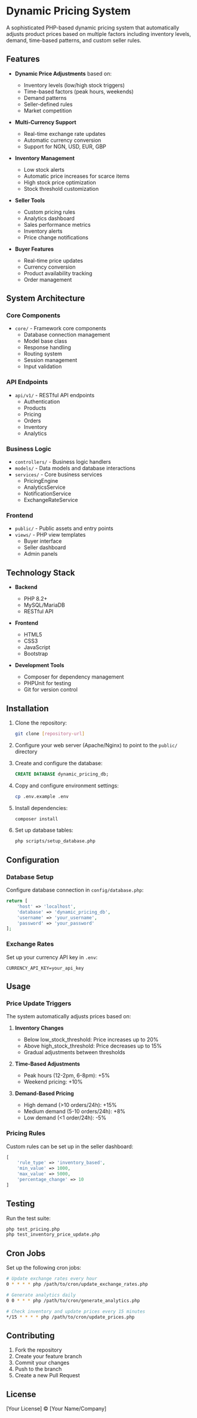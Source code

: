 # Dynamic Pricing System

A sophisticated PHP-based dynamic pricing system that automatically adjusts product prices based on multiple factors including inventory levels, demand, time-based patterns, and custom seller rules.

## Features

- **Dynamic Price Adjustments** based on:
  - Inventory levels (low/high stock triggers)
  - Time-based factors (peak hours, weekends)
  - Demand patterns
  - Seller-defined rules
  - Market competition

- **Multi-Currency Support**
  - Real-time exchange rate updates
  - Automatic currency conversion
  - Support for NGN, USD, EUR, GBP

- **Inventory Management**
  - Low stock alerts
  - Automatic price increases for scarce items
  - High stock price optimization
  - Stock threshold customization

- **Seller Tools**
  - Custom pricing rules
  - Analytics dashboard
  - Sales performance metrics
  - Inventory alerts
  - Price change notifications

- **Buyer Features**
  - Real-time price updates
  - Currency conversion
  - Product availability tracking
  - Order management

## System Architecture

### Core Components
- `core/` - Framework core components
  - Database connection management
  - Model base class
  - Response handling
  - Routing system
  - Session management
  - Input validation

### API Endpoints
- `api/v1/` - RESTful API endpoints
  - Authentication
  - Products
  - Pricing
  - Orders
  - Inventory
  - Analytics

### Business Logic
- `controllers/` - Business logic handlers
- `models/` - Data models and database interactions
- `services/` - Core business services
  - PricingEngine
  - AnalyticsService
  - NotificationService
  - ExchangeRateService

### Frontend
- `public/` - Public assets and entry points
- `views/` - PHP view templates
  - Buyer interface
  - Seller dashboard
  - Admin panels

## Technology Stack

- **Backend**
  - PHP 8.2+
  - MySQL/MariaDB
  - RESTful API

- **Frontend**
  - HTML5
  - CSS3
  - JavaScript
  - Bootstrap

- **Development Tools**
  - Composer for dependency management
  - PHPUnit for testing
  - Git for version control

## Installation

1. Clone the repository:
   ```bash
   git clone [repository-url]
   ```

2. Configure your web server (Apache/Nginx) to point to the `public/` directory

3. Create and configure the database:
   ```sql
   CREATE DATABASE dynamic_pricing_db;
   ```

4. Copy and configure environment settings:
   ```bash
   cp .env.example .env
   ```

5. Install dependencies:
   ```bash
   composer install
   ```

6. Set up database tables:
   ```bash
   php scripts/setup_database.php
   ```

## Configuration

### Database Setup
Configure database connection in `config/database.php`:
```php
return [
    'host' => 'localhost',
    'database' => 'dynamic_pricing_db',
    'username' => 'your_username',
    'password' => 'your_password'
];
```

### Exchange Rates
Set up your currency API key in `.env`:
```
CURRENCY_API_KEY=your_api_key
```

## Usage

### Price Update Triggers

The system automatically adjusts prices based on:

1. **Inventory Changes**
   - Below low_stock_threshold: Price increases up to 20%
   - Above high_stock_threshold: Price decreases up to 15%
   - Gradual adjustments between thresholds

2. **Time-Based Adjustments**
   - Peak hours (12-2pm, 6-8pm): +5%
   - Weekend pricing: +10%

3. **Demand-Based Pricing**
   - High demand (>10 orders/24h): +15%
   - Medium demand (5-10 orders/24h): +8%
   - Low demand (<1 order/24h): -5%

### Pricing Rules
Custom rules can be set up in the seller dashboard:
```php
[
    'rule_type' => 'inventory_based',
    'min_value' => 1000,
    'max_value' => 5000,
    'percentage_change' => 10
]
```

## Testing

Run the test suite:
```bash
php test_pricing.php
php test_inventory_price_update.php
```

## Cron Jobs

Set up the following cron jobs:

```bash
# Update exchange rates every hour
0 * * * * php /path/to/cron/update_exchange_rates.php

# Generate analytics daily
0 0 * * * php /path/to/cron/generate_analytics.php

# Check inventory and update prices every 15 minutes
*/15 * * * * php /path/to/cron/update_prices.php
```

## Contributing

1. Fork the repository
2. Create your feature branch
3. Commit your changes
4. Push to the branch
5. Create a new Pull Request

## License

[Your License] © [Your Name/Company]
